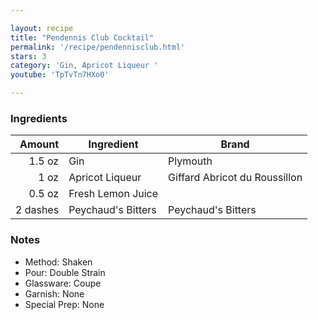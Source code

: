 ```yaml
---

layout: recipe
title: "Pendennis Club Cocktail"
permalink: '/recipe/pendennisclub.html'
stars: 3
category: 'Gin, Apricot Liqueur '
youtube: 'TpTvTn7HXo0'

---
```


### Ingredients

|  Amount  | Ingredient               | Brand       |
| -------: | ------------------ | ----------------------------- |
|   1.5 oz | Gin                | Plymouth                      |
|     1 oz | Apricot Liqueur    | Giffard Abricot du Roussillon |
|   0.5 oz | Fresh Lemon Juice  |
| 2 dashes | Peychaud's Bitters | Peychaud's Bitters            |

### Notes

- Method: Shaken
- Pour: Double Strain
- Glassware: Coupe
- Garnish: None
- Special Prep: None

